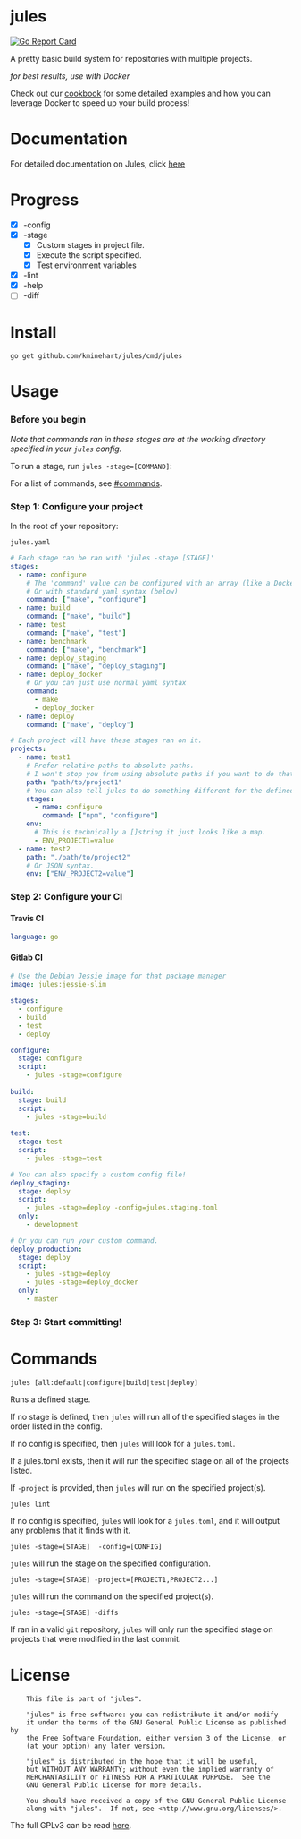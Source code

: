 # jules

[![Go Report Card](https://goreportcard.com/badge/github.com/kminehart/jules)](https://goreportcard.com/report/github.com/kminehart/jules)

A pretty basic build system for repositories with multiple projects.

_for best results, use with Docker_

Check out our [cookbook](#cookbook) for some detailed examples and how you can leverage Docker to speed up your build process!

# Documentation

For detailed documentation on Jules, click [here](http://gojules.io/)

# Progress
* [x] -config
* [x] -stage
  * [x] Custom stages in project file.
  * [x] Execute the script specified.
  * [x] Test environment variables
* [x] -lint
* [x] -help
* [ ] -diff

# Install

```
go get github.com/kminehart/jules/cmd/jules
```

# Usage

### Before you begin

_Note that commands ran in these stages are at the working directory specified in your `jules` config._

To run a stage, run `jules -stage=[COMMAND]`:

For a list of commands, see [#commands](#commands).

### Step 1:  Configure your project

In the root of your repository:

`jules.yaml`

```yaml
# Each stage can be ran with 'jules -stage [STAGE]'
stages:
  - name: configure
    # The 'command' value can be configured with an array (like a Dockerfile)
    # Or with standard yaml syntax (below)
    command: ["make", "configure"]
  - name: build
    command: ["make", "build"]
  - name: test
    command: ["make", "test"]
  - name: benchmark
    command: ["make", "benchmark"]
  - name: deploy_staging
    command: ["make", "deploy_staging"]
  - name: deploy_docker
    # Or you can just use normal yaml syntax
    command: 
      - make
      - deploy_docker
  - name: deploy
    command: ["make", "deploy"]

# Each project will have these stages ran on it.
projects:
  - name: test1
    # Prefer relative paths to absolute paths.
    # I won't stop you from using absolute paths if you want to do that though.
    path: "path/to/project1"
    # You can also tell jules to do something different for the defined stages for this project.
    stages:
      - name: configure
        command: ["npm", "configure"]
    env:
      # This is technically a []string it just looks like a map.
      - ENV_PROJECT1=value
  - name: test2
    path: "./path/to/project2"
    # Or JSON syntax.
    env: ["ENV_PROJECT2=value"]
```

### Step 2:  Configure your CI

#### Travis CI
```yml
language: go
```

#### Gitlab CI

```yml
# Use the Debian Jessie image for that package manager
image: jules:jessie-slim

stages:
  - configure
  - build
  - test
  - deploy

configure:
  stage: configure
  script:
    - jules -stage=configure
    
build:
  stage: build
  script:
    - jules -stage=build
    
test:
  stage: test
  script:
    - jules -stage=test

# You can also specify a custom config file!
deploy_staging:
  stage: deploy
  script:
    - jules -stage=deploy -config=jules.staging.toml
  only:
    - development

# Or you can run your custom command.
deploy_production:
  stage: deploy
  script:
    - jules -stage=deploy
    - jules -stage=deploy_docker
  only:
    - master
```

### Step 3: Start committing!

# Commands

```
jules [all:default|configure|build|test|deploy]
```

Runs a defined stage.

If no stage is defined, then `jules` will run all of the specified stages in the order listed in the config.

If no config is specified, then `jules` will look for a `jules.toml`. 

If a jules.toml exists, then it will run the specified stage on all of the projects listed.

If `-project` is provided, then `jules` will run on the specified project(s).

```
jules lint
```

If no config is specified, `jules` will look for a `jules.toml`, and it will output any problems that it finds with it.

```
jules -stage=[STAGE]  -config=[CONFIG]
```

`jules` will run the stage on the specified configuration.

```
jules -stage=[STAGE] -project=[PROJECT1,PROJECT2...]
```

`jules` will run the command on the specified project(s).

```
jules -stage=[STAGE] -diffs
```

If ran in a valid `git` repository, `jules` will only run the specified stage on projects that were modified in the last commit. 

# License

```
    This file is part of "jules".

    "jules" is free software: you can redistribute it and/or modify
    it under the terms of the GNU General Public License as published by
    the Free Software Foundation, either version 3 of the License, or
    (at your option) any later version.

    "jules" is distributed in the hope that it will be useful,
    but WITHOUT ANY WARRANTY; without even the implied warranty of
    MERCHANTABILITY or FITNESS FOR A PARTICULAR PURPOSE.  See the
    GNU General Public License for more details.

    You should have received a copy of the GNU General Public License
    along with "jules".  If not, see <http://www.gnu.org/licenses/>.
```

The full GPLv3 can be read [here](LICENSE).
